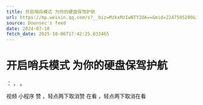 ```yaml
---
title: 开启哨兵模式 为你的硬盘保驾护航
url: https://mp.weixin.qq.com/s?__biz=MzkxMzIwNTY1OA==&mid=2247505280&idx=1&sn=7931aaae6d306d2d3a858015e0d1c38a
source: Doonsec's feed
date: 2024-07-10
fetch_date: 2025-10-06T17:42:25.033465
---
```


# 开启哨兵模式 为你的硬盘保驾护航

：
，
。

视频
小程序
赞
，轻点两下取消赞
在看
，轻点两下取消在看